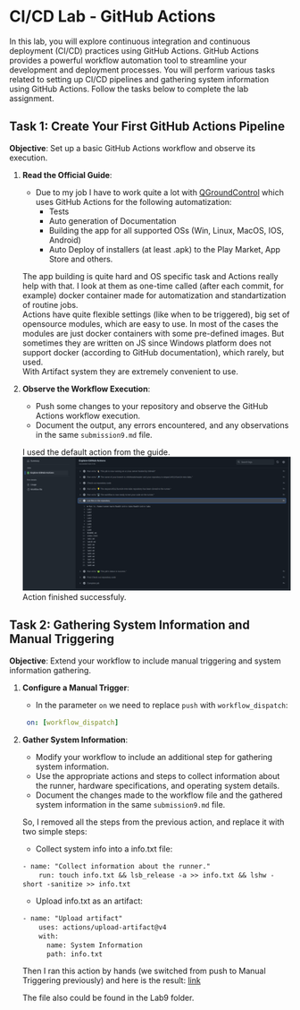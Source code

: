 # CI/CD Lab - GitHub Actions

In this lab, you will explore continuous integration and continuous deployment (CI/CD) practices using GitHub Actions. GitHub Actions provides a powerful workflow automation tool to streamline your development and deployment processes. You will perform various tasks related to setting up CI/CD pipelines and gathering system information using GitHub Actions. Follow the tasks below to complete the lab assignment.

## Task 1: Create Your First GitHub Actions Pipeline

**Objective**: Set up a basic GitHub Actions workflow and observe its execution.

1. **Read the Official Guide**:
   - Due to my job I have to work quite a lot with [QGroundControl](https://github.com/mavlink/qgroundcontrol) which uses GitHub Actions for the following automatization:
        - Tests
        - Auto generation of Documentation
        - Building the app for all supported OSs (Win, Linux, MacOS, IOS, Android)
        - Auto Deploy of installers (at least .apk) to the Play Market, App Store and others.
    
    The app building is quite hard and OS specific task and Actions really help with that. I look at them as one-time called (after each commit, for example) docker container made for automatization and standartization of routine jobs.  
    Actions have quite flexible settings (like when to be triggered), big set of opensource modules, which are easy to use. In most of the cases the modules are just docker containers with some pre-defined images. But sometimes they are written on JS since Windows platform does not support docker (according to GitHub documentation), which rarely, but used.  
    With Artifact system they are extremely convenient to use.

2. **Observe the Workflow Execution**:
   - Push some changes to your repository and observe the GitHub Actions workflow execution.
   - Document the output, any errors encountered, and any observations in the same `submission9.md` file.

   I used the default action from the guide.
   ![image](lab9_1.png)  
   Action finished successfuly.

## Task 2: Gathering System Information and Manual Triggering

**Objective**: Extend your workflow to include manual triggering and system information gathering.

1. **Configure a Manual Trigger**:
   - In the parameter `on` we need to replace `push` with `workflow_dispatch`:
   ```yml
    on: [workflow_dispatch]
   ```

2. **Gather System Information**:
   - Modify your workflow to include an additional step for gathering system information.
   - Use the appropriate actions and steps to collect information about the runner, hardware specifications, and operating system details.
   - Document the changes made to the workflow file and the gathered system information in the same `submission9.md` file.  
   
    So, I removed all the steps from the previous action, and replace it with two simple steps:
    - Collect system info into a info.txt file:
    ```
    - name: "Collect information about the runner."
        run: touch info.txt && lsb_release -a >> info.txt && lshw -short -sanitize >> info.txt
    ```
    - Upload info.txt as an artifact:
    ```
    - name: "Upload artifact"
        uses: actions/upload-artifact@v4
        with:
          name: System Information
          path: info.txt
    ```

    Then I ran this action by hands (we switched from push to Manual Triggering previously) and here is the result: [link](https://github.com/stepan14511/Sum24-intro-labs/actions/runs/11807967338)

    The file also could be found in the Lab9 folder.
